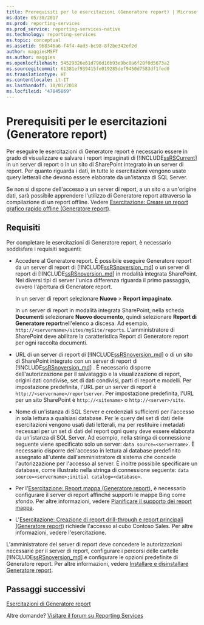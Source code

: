 ```yaml
---
title: Prerequisiti per le esercitazioni (Generatore report) | Microsoft Docs
ms.date: 05/30/2017
ms.prod: reporting-services
ms.prod_service: reporting-services-native
ms.technology: reporting-services
ms.topic: conceptual
ms.assetid: 9b8346a6-f4f4-4ad3-bc98-8f2be342ef2d
author: maggiesMSFT
ms.author: maggies
ms.openlocfilehash: 54529326e61d796d16b93e9bc0a6f20f0d5673a2
ms.sourcegitcommit: 61381ef939415fe019285def9450d7583df1fed0
ms.translationtype: HT
ms.contentlocale: it-IT
ms.lasthandoff: 10/01/2018
ms.locfileid: "47845869"
---
```

# <a name="prerequisites-for-tutorials-report-builder"></a>Prerequisiti per le esercitazioni (Generatore report)

Per eseguire le esercitazioni di Generatore report è necessario essere in grado di visualizzare e salvare i report impaginati di [!INCLUDE[ssRSCurrent](../includes/ssrscurrent-md.md)] in un server di report o in un sito di SharePoint integrato in un server di report. Per quanto riguarda i dati, in tutte le esercitazioni vengono usate query letterali che devono essere elaborate da un'istanza di SQL Server.  
  
Se non si dispone dell'accesso a un server di report, a un sito o a un'origine dati, sarà possibile apprendere l'utilizzo di Generatore report attraverso la compilazione di un report offline. Vedere [Esercitazione: Creare un report grafico rapido offline &#40;Generatore report&#41;](../reporting-services/report-builder/tutorial-create-a-quick-chart-report-offline-report-builder.md).  

## <a name="requirements"></a>Requisiti

Per completare le esercitazioni di Generatore report, è necessario soddisfare i requisiti seguenti:  
  
-   Accedere al Generatore report. È possibile eseguire Generatore report da un server di report di [!INCLUDE[ssRSnoversion_md](../includes/ssrsnoversion-md.md)] o un server di report di [!INCLUDE[ssRSnoversion_md](../includes/ssrsnoversion-md.md)] in modalità integrata SharePoint. Nei diversi tipi di server l'unica differenza riguarda il primo passaggio, ovvero l'apertura di Generatore report.  
  
    In un server di report selezionare **Nuovo** > **Report impaginato**.
  
    In un server di report in modalità integrata SharePoint, nella scheda **Documenti** selezionare **Nuovo documento**, quindi selezionare **Report di Generatore report**nell'elenco a discesa. Ad esempio, `http://<servername>/sites/mySite/reports`. L'amministratore di SharePoint deve abilitare la caratteristica Report di Generatore report per ogni raccolta documenti.  
  
-   URL di un server di report di [!INCLUDE[ssRSnoversion_md](../includes/ssrsnoversion-md.md)] o di un sito di SharePoint integrato con un server di report di [!INCLUDE[ssRSnoversion_md](../includes/ssrsnoversion-md.md)] . È necessario disporre dell'autorizzazione per il salvataggio e la visualizzazione di report, origini dati condivise, set di dati condivisi, parti di report e modelli. Per impostazione predefinita, l'URL per un server di report è `http://<servername>/reportserver`. Per impostazione predefinita, l'URL per un sito SharePoint è `http://<sitename>` o `http://<server>/site`.  
  
-   Nome di un'istanza di SQL Server e credenziali sufficienti per l'accesso in sola lettura a qualsiasi database. Per le query del set di dati delle esercitazioni vengono usati dati letterali, ma per restituire i metadati necessari per un set di dati del report ogni query deve essere elaborata da un'istanza di SQL Server. Ad esempio, nella stringa di connessione seguente viene specificato solo un server: `data source=<servername>`. È necessario disporre dell'accesso in lettura al database predefinito assegnato all'utente dall'amministratore di sistema che concede l'autorizzazione per l'accesso al server. È inoltre possibile specificare un database, come illustrato nella stringa di connessione seguente: `data source=<servername>;initial catalog=<database>`.  
  
-   Per l'[Esercitazione: Report mappa (Generatore report)](Tutorial:%20Map%20Report%20\(Report%20Builder\).md), è necessario configurare il server di report affinché supporti le mappe Bing come sfondo. Per altre informazioni, vedere [Pianificare il supporto dei report mappa](http://msdn.microsoft.com/5ddc97a7-7ee5-475d-bc49-3b814dce7e19).   

-   L'[Esercitazione: Creazione di report drill-through e report principali (Generatore report)](Tutorial:%20Creating%20Drillthrough%20and%20Main%20Reports%20\(Report%20Builder\).md) richiede l'accesso al cubo Contoso Sales. Per altre informazioni, vedere l'esercitazione. 
  
L'amministratore del server di report deve concedere le autorizzazioni necessarie per il server di report, configurare i percorsi delle cartelle [!INCLUDE[ssRSnoversion_md](../includes/ssrsnoversion-md.md)] e configurare le opzioni predefinite di Generatore report. Per altre informazioni, vedere [Installare e disinstallare Generatore report](http://msdn.microsoft.com/library/2c9a5814-17bf-4947-8fb3-6269e7caa416).  

## <a name="next-steps"></a>Passaggi successivi

[Esercitazioni di Generatore report](../reporting-services/report-builder-tutorials.md)  

Altre domande? [Visitare il forum su Reporting Services](http://go.microsoft.com/fwlink/?LinkId=620231)
